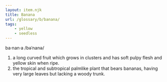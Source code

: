 ```yaml
---
layout: item.njk
title: Banana
url: /glossary/b/banana/
tags:
    - yellow
    - seedless
---
```


ba·nan·a
/bəˈnanə/

1. a long curved fruit which grows in clusters and has soft pulpy flesh and yellow skin when ripe.
2. the tropical and subtropical palmlike plant that bears bananas, having very large leaves but lacking a woody trunk.
